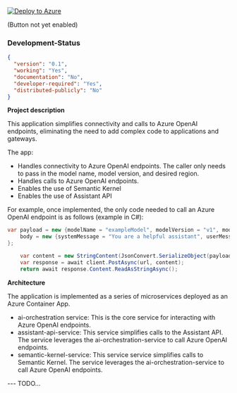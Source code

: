<a href="https://">
    <img src="https://aka.ms/deploytoazurebutton" alt="Deploy to Azure">
</a>

(Button not yet enabled)

### Development-Status
```json
{
  "version": "0.1",
  "working": "Yes",
  "documentation": "No",
  "developer-required": "Yes",
  "distributed-publicly": "No"
}
```

**Project description**

This application simplifies connectivity and calls to Azure OpenAI endpoints, eliminating the need to add complex code to applications and gateways.

The app:
 - Handles connectivity to Azure OpenAI endpoints. The caller only needs to pass in the model name, model version, and desired region.
 - Handles calls to Azure OpenAI endpoints.
 - Enables the use of Semantic Kernel
 - Enables the use of Assistant API

For example, once implemented, the only code needed to call an Azure OpenAI endpoint is as follows (example in C#):

```csharp
var payload = new {modelName = "exampleModel", modelVersion = "v1", modelRegion = "eastus",
    body = new {systemMessage = "You are a helpful assistant", userMessage = "How is the weather in Boston?"}
};

    var content = new StringContent(JsonConvert.SerializeObject(payload), Encoding.UTF8, "application/json");
    var response = await client.PostAsync(url, content);
    return await response.Content.ReadAsStringAsync();
```

**Architecture**

The application is implemented as a series of microservices deployed as an Azure Container App.

 - ai-orchestration service: This is the core service for interacting with Azure OpenAI endpoints.
 - assistant-api-service: This service simplifies calls to the Assistant API. The service leverages the ai-orchestration-service to call Azure OpenAI endpoints.
 - semantic-kernel-service: This service service simplifies calls to Semantic Kernel. The service leverages the ai-orchestration-service to call Azure OpenAI endpoints.

--- TODO...
